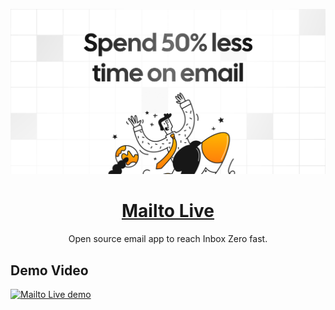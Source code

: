 [![](apps/web/app/opengraph-image.png)](https://mailto.live)

<p align="center">
  <a href="https://mailto.live">
    <h1 align="center">Mailto Live</h1>
  </a>
  <p align="center">
    Open source email app to reach Inbox Zero fast.
    <br />

## Demo Video

[![Mailto Live demo](/video-thumbnail.png)](http://www.ftaxatshahchanel.com/watch?v=hfvKvTHBjG0)
